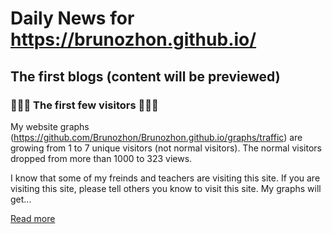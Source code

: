 # Daily News for <https://brunozhon.github.io/>

## The first blogs (content will be previewed)

### :tada::tada::tada: The first few visitors :tada::tada::tada:

My website graphs (<https://github.com/Brunozhon/Brunozhon.github.io/graphs/traffic>) are growing from 1 to 7 unique visitors (not normal visitors). The normal visitors dropped from more than 1000 to 323 views.

I know that some of my freinds and teachers are visiting this site. If you are visiting this site, please tell others you know to visit this site. My graphs will get...


[Read more](2020/11/22/thanks-a-lot-for-a-lot-of-views-in-my-website-graphs/)
